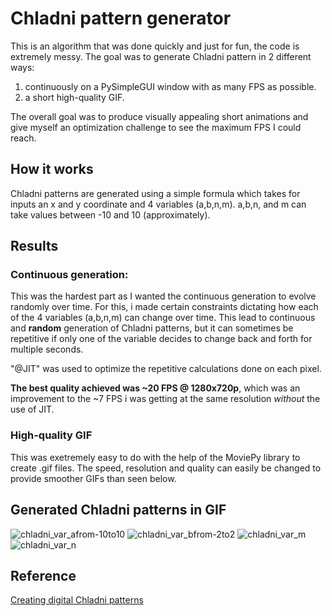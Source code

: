 # Chladni pattern generator
This is an algorithm that was done quickly and just for fun, the code is extremely messy. 
The goal was to generate Chladni pattern in 2 different ways: 
1. continuously on a PySimpleGUI window with as many FPS as possible.
2. a short high-quality GIF.

The overall goal was to produce visually appealing short animations and give myself an optimization challenge to see the maximum FPS I could reach.

## How it works
Chladni patterns are generated using a simple formula which takes for inputs an x and y coordinate and 4 variables (a,b,n,m). a,b,n, and m can take values between -10 and 10 (approximately).

## Results
### Continuous generation:
This was the hardest part as I wanted the continuous generation to evolve randomly over time. For this, i made certain constraints dictating how each of the 4 variables (a,b,n,m) can change over time. 
This lead to continuous and **random** generation of Chladni patterns, but it can sometimes be repetitive if only one of the variable decides to change back and forth for multiple seconds.

"@JIT" was used to optimize the repetitive calculations done on each pixel.

**The best quality achieved was ~20 FPS @ 1280x720p**, which was an improvement to the ~7 FPS i was getting at the same resolution *without* the use of JIT.

### High-quality GIF
This was exetremely easy to do with the help of the MoviePy library to create .gif files. The speed, resolution and quality can easily be changed to provide smoother GIFs than seen below.

## Generated Chladni patterns in GIF
![chladni_var_afrom-10to10](https://github.com/LudoProvost/chladni-pattern-generator/assets/70982826/c3805ea3-d011-41a4-b83c-f88c1cbb9757)
![chladni_var_bfrom-2to2](https://github.com/LudoProvost/chladni-pattern-generator/assets/70982826/d991f447-1c1a-4f88-9070-082b8081e50b)
![chladni_var_m](https://github.com/LudoProvost/chladni-pattern-generator/assets/70982826/546223bf-df5b-4f28-befe-35e4d0534d8b)
![chladni_var_n](https://github.com/LudoProvost/chladni-pattern-generator/assets/70982826/e2e61eaa-54d0-483b-9fcc-f27b0987bb24)

## Reference
[Creating digital Chladni patterns](https://thelig.ht/chladni/)
